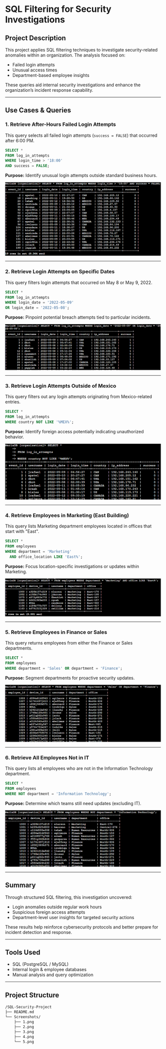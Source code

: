 # SQL Filtering for Security Investigations

## Project Description

This project applies SQL filtering techniques to investigate security-related anomalies within an organization. The analysis focused on:

- Failed login attempts  
- Unusual access times  
- Department-based employee insights  

These queries aid internal security investigations and enhance the organization’s incident response capability.

---

## Use Cases & Queries

### 1. Retrieve After-Hours Failed Login Attempts

This query selects all failed login attempts (`success = FALSE`) that occurred after 6:00 PM.

```sql
SELECT * 
FROM log_in_attempts 
WHERE login_time > '18:00' 
AND success = FALSE;
```

**Purpose:** Identify unusual login attempts outside standard business hours.

![After-Hours Logins](Screenshots/1.png)

---

### 2. Retrieve Login Attempts on Specific Dates

This query filters login attempts that occurred on May 8 or May 9, 2022.

```sql
SELECT * 
FROM log_in_attempts 
WHERE login_date = '2022-05-09'
OR login_date = '2022-05-08';
```

**Purpose:** Pinpoint potential breach attempts tied to particular incidents.

![Login on Specific Dates](Screenshots/2.png)

---

### 3. Retrieve Login Attempts Outside of Mexico

This query filters out any login attempts originating from Mexico-related entries.

```sql
SELECT * 
FROM log_in_attempts 
WHERE country NOT LIKE '%MEX%';
```

**Purpose:** Identify foreign access potentially indicating unauthorized behavior.

![Foreign Access Attempts](Screenshots/3.png)

---

### 4. Retrieve Employees in Marketing (East Building)

This query lists Marketing department employees located in offices that start with "East".

```sql
SELECT * 
FROM employees 
WHERE department = 'Marketing' 
  AND office_location LIKE 'East%';
```

**Purpose:** Focus location-specific investigations or updates within Marketing.

![Marketing Employees](Screenshots/4.png)

---

### 5. Retrieve Employees in Finance or Sales

This query returns employees from either the Finance or Sales departments.

```sql
SELECT * 
FROM employees 
WHERE department = 'Sales' OR department = 'Finance';
```

**Purpose:** Segment departments for proactive security updates.

![Finance and Sales Employees](Screenshots/5.png)

---

### 6. Retrieve All Employees Not in IT

This query lists all employees who are not in the Information Technology department.

```sql
SELECT * 
FROM employees 
WHERE NOT department = 'Information Technology';
```

**Purpose:** Determine which teams still need updates (excluding IT).

![Finance and Sales Employees](Screenshots/6.png)

---

## Summary

Through structured SQL filtering, this investigation uncovered:

- Login anomalies outside regular work hours  
- Suspicious foreign access attempts  
- Department-level user insights for targeted security actions  

These results help reinforce cybersecurity protocols and better prepare for incident detection and response.

---

## Tools Used

- SQL (PostgreSQL / MySQL)  
- Internal login & employee databases  
- Manual analysis and query optimization

---

## Project Structure

```
/SQL-Security-Project
├── README.md
└── Screenshots/
    ├── 1.png
    ├── 2.png
    ├── 3.png
    ├── 4.png
    └── 5.png
```

